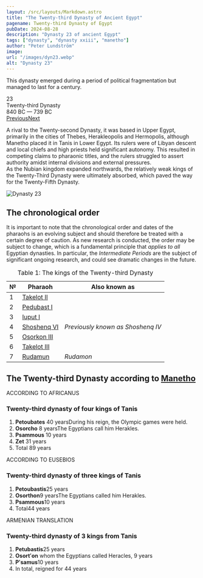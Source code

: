 ```yaml
---
layout: /src/layouts/Markdown.astro
title: "The Twenty-third Dynasty of Ancient Egypt"
pagename: Twenty-third Dynasty of Egypt
pubDate: 2024-08-28
description: "Dynasty 23 of ancient Egypt"
tags: ["dynasty", "dynasty xxiii", "manetho"]
author: "Peter Lundström"
image:
url: "/images/dyn23.webp"
alt: "Dynasty 23"
---
```


<p class="lead">
This dynasty emerged during a period of political fragmentation but managed to last for a century.
</p>
<div class="dynruta float-right ml-4 mb-3 mt-4">
	<div class="flex flex-col justify-center items-center [text-shadow:_0_1px_0_rgb(255_255_255_/_20%)]">
		<div class="text-9xl font-bold [text-shadow:_0_1px_0_rgb(255_255_255_/_40%)]">23</div>
		<div>Twenty-third Dynasty</div>
		<div>840 BC &mdash; 739 BC</div>
		<div class="w-full flex justify-between"><a href="/dynasty/22">Previous</a><a href="/dynasty/24">Next</a></div>
	</div>
</div>
<p>A rival to the Twenty-second Dynasty, it was based in Upper Egypt, primarily in the cities of Thebes, Herakleopolis and Hermopolis, although Manetho placed it in Tanis in Lower Egypt. Its rulers were of Libyan descent and local chiefs and high priests held significant autonomy. This resulted in competing claims to pharaonic titles, and the rulers struggled to assert authority amidst internal divisions and external pressures.<br />As the Nubian kingdom expanded northwards, the relatively weak kings of the Twenty-Third Dynasty were ultimately absorbed, which paved the way for the Twenty-Fifth Dynasty.</p>

<img class="w-full rounded-sm sm:rounded-xl my-10" src="/images/dyn23.webp" alt="Dynasty 23">
<h2 class="mt-10">The chronological order</h2>
<p>
It is important to note that the chronological order and dates of the pharaohs is an evolving subject and should therefore be treated with a certain degree of caution. As new research is conducted, the order may be subject to change, which is a fundamental principle that <i>applies to all</i> Egyptian dynasties. In particular, the <i>Intermediate Periods</i> are the subject of significant ongoing research, and could see dramatic changes in the future.
</p>
 
<table>
	<caption class="py-2 text-sm">Table 1: The kings of the Twenty-third Dynasty</caption>
	<thead>
		<tr>
			<th scope="col" class="w-5 text-center">№</th>
			<th scope="col" class="pl-3">Pharaoh</th>
			<th scope="col" class="pl-3">Also known as</th>
		</tr>
	</thead>
	<tbody>
<tr><td>1</td><td><a href="/pharaohs/Takelot-II">Takelot II</a></td><td><em></em></td></tr>
<tr><td>2</td><td><a href="/pharaohs/Pedubast-I">Pedubast I</a></td><td><em></em></td></tr>
<tr><td>3</td><td><a href="/pharaohs/Iuput-I">Iuput I</a></td><td><em></em></td></tr>
<tr><td>4</td><td><a href="/pharaohs/Shoshenq-VI">Shoshenq VI</a></td><td><em>Previously known as Shoshenq IV</em></td></tr>
<tr><td>5</td><td><a href="/pharaohs/Osorkon-III">Osorkon III</a></td><td><em></em></td></tr>
<tr><td>6</td><td><a href="/pharaohs/Takelot-III">Takelot III</a></td><td><em></em></td></tr>
<tr><td>7</td><td><a href="/pharaohs/Rudamun">Rudamun</a></td><td><em>Rudamon</em></td></tr>
	</tbody>
</table>

<h2 class="mt-10 pb-6 text-wrap">The Twenty-third Dynasty according to <a href="/authors/manetho">Manetho</a></h2>

<div class="dynasty">
	<div class="w-full">
		<div class="according">ACCORDING TO AFRICANUS</div>
		<h3>Twenty-third dynasty of four kings of Tanis</h3>
		<ol class="farao">
			<li>
				<b>Petoubates</b>
				<span class="y">40 years</span>During his reign, the Olympic games were held.
			</li>
			<li>
				<b>Osorcho</b>
				<span class="y">8 years</span>The Egyptians call him Herakles.
			</li>
			<li><b>Psammous</b> <span class="y">10 years</span></li>
			<li><b>Zet</b> <span class="y">31 years</span></li>
			<li class="total">Total <span class="y">89 years</span></li>
		</ol>
	</div>
	<div class="w-full">
		<div class="according">ACCORDING TO EUSEBIOS</div>
		<h3>Twenty-third dynasty of three kings of Tanis</h3>
		<ol class="farao">
			<li><b>Petoubastis</b><span class="y">25 years</span></li>
			<li>
				<b>Osorthon</b><span class="y">9 years</span>The Egyptians called him Herakles.
			</li>
			<li><b>Psammous</b><span class="y">10 years</span></li>
			<li class="total">Total<span class="y">44 years</span></li>
		</ol>
	</div>
	<div class="w-full">
		<div class="according">ARMENIAN TRANSLATION</div>
		<h3>Twenty-third dynasty of 3 kings from Tanis</h3>
		<ol class="farao">
			<li><b lang="xcl">Petubastis</b><span class="y">25 years</span></li>
			<li>
				<b lang="xcl">Osortʻon</b> whom the Egyptians called Heracles, <span class="y">9 years</span>
			</li>
			<li><b lang="xcl">Pʻsamus</b><span class="y">10 years</span></li>
			<li class="total">In total, reigned for <span class="y">44 years</span></li>
		</ol>
	</div>
</div>
